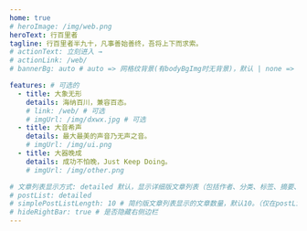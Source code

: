 ```yaml
---
home: true
# heroImage: /img/web.png
heroText: 行百里者
tagline: 行百里者半九十，凡事善始善终，吾将上下而求索。
# actionText: 立刻进入 →
# actionLink: /web/
# bannerBg: auto # auto => 网格纹背景(有bodyBgImg时无背景)，默认 | none => 无 | '大图地址' | background: 自定义背景样式       提示：如发现文本颜色不适应你的背景时可以到palette.styl修改$bannerTextColor变量

features: # 可选的
  - title: 大象无形
    details: 海纳百川，兼容百态。
    # link: /web/ # 可选
    # imgUrl: /img/dxwx.jpg # 可选
  - title: 大音希声
    details: 最大最美的声音乃无声之音。
    # imgUrl: /img/ui.png
  - title: 大器晚成
    details: 成功不怕晚，Just Keep Doing。
    # imgUrl: /img/other.png

# 文章列表显示方式: detailed 默认，显示详细版文章列表（包括作者、分类、标签、摘要、分页等）| simple => 显示简约版文章列表（仅标题和日期）| none 不显示文章列表
# postList: detailed
# simplePostListLength: 10 # 简约版文章列表显示的文章数量，默认10。（仅在postList设置为simple时生效）
# hideRightBar: true # 是否隐藏右侧边栏
---
```




